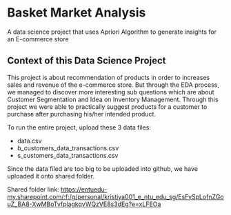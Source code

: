 # Basket Market Analysis
A data science project that uses Apriori Algorithm to generate insights for an E-commerce store

## Context of this Data Science Project
This project is about recommendation of products in order to increases sales and revenue of the e-commerce store.
But through the EDA process, we managed to discover more interesting sub questions which are about Customer Segmentation and Idea on Inventory Management. 
Through this project we were able to practically suggest products for a customer to purchase after purchasing his/her intended product.

To run the entire project, upload these 3 data files:
- data.csv
- b_customers_data_transactions.csv
- s_customers_data_transactions.csv

Since the data filed are too big to be uploaded into github, we have uploaded it onto shared folder.

Shared folder link: https://entuedu-my.sharepoint.com/:f:/g/personal/kristiya001_e_ntu_edu_sg/EsFySpLofnZGouZ_BA8-XwMBoTvfplagkqvWQzVE8s3dEg?e=xLFEOa

